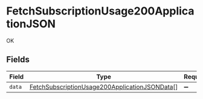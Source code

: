 # FetchSubscriptionUsage200ApplicationJSON

OK


## Fields

| Field                                                                                                                     | Type                                                                                                                      | Required                                                                                                                  | Description                                                                                                               |
| ------------------------------------------------------------------------------------------------------------------------- | ------------------------------------------------------------------------------------------------------------------------- | ------------------------------------------------------------------------------------------------------------------------- | ------------------------------------------------------------------------------------------------------------------------- |
| `data`                                                                                                                    | [FetchSubscriptionUsage200ApplicationJSONData](../../models/operations/fetchsubscriptionusage200applicationjsondata.md)[] | :heavy_minus_sign:                                                                                                        | N/A                                                                                                                       |